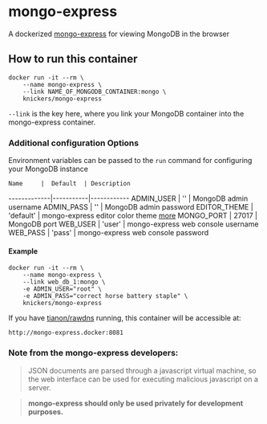 # mongo-express

A dockerized [mongo-express](https://github.com/andzdroid/mongo-express) for viewing MongoDB in the browser

## How to run this container

	docker run -it --rm \
		--name mongo-express \
		--link NAME_OF_MONGODB_CONTAINER:mongo \
		knickers/mongo-express

`--link` is the key here, where you link your MongoDB container into the mongo-express container.

### Additional configuration Options

Environment variables can be passed to the `run` command for configuring your MongoDB instance

    Name     |  Default  | Description
-------------|-----------|------------
ADMIN_USER   | ''        | MongoDB admin username
ADMIN_PASS   | ''        | MongoDB admin password
EDITOR_THEME | 'default' | mongo-express editor color theme [more](http://codemirror.net/demo/theme.html)
MONGO_PORT   | 27017     | MongoDB port
WEB_USER     | 'user'    | mongo-express web console username
WEB_PASS     | 'pass'    | mongo-express web console password

#### Example

	docker run -it --rm \
		--name mongo-express \
		--link web_db_1:mongo \
		-e ADMIN_USER="root" \
		-e ADMIN_PASS="correct horse battery staple" \
		knickers/mongo-express

If you have [tianon/rawdns](https://github.com/tianon/rawdns) running, this container will be accessible at:

`http://mongo-express.docker:8081`

### Note from the mongo-express developers:

> JSON documents are parsed through a javascript virtual machine, so the web interface can be used for executing malicious javascript on a server.

> **mongo-express should only be used privately for development purposes.**
